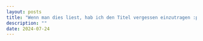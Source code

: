 ```yaml
---
layout: posts
title: "Wenn man dies liest, hab ich den Titel vergessen einzutragen :p"
description: ""
date: 2024-07-24
---
```

